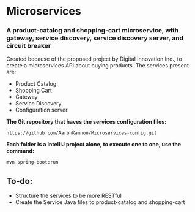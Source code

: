 # Microservices
### A product-catalog and shopping-cart microservice, with gateway, service discovery, service discovery server, and circuit breaker

Created because of the proposed project by Digital Innovation Inc., to create a microservices API about buying products.
The services present are:
- Product Catalog
- Shopping Cart
- Gateway
- Service Discovery
- Configuration server

**The Git repository that haves the services configuration files:**

```shell script
https://github.com/AaronKannon/Microservices-config.git
```

**Each folder is a IntelliJ project alone, to execute one to one, use the command:**
```shell script
mvn spring-boot:run
```

## To-do:

- Structure the services to be more RESTful
- Create the Service Java files to product-catalog and shopping-cart